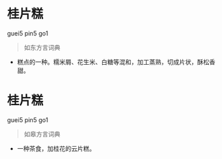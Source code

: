 # 桂片糕
guei5 pin5 go1
> 如东方言词典
- 糕点的一种。糯米屑、花生米、白糖等混和，加工蒸熟，切成片状，酥松香甜。

# 桂片糕
guei5 pin5 go1
> 如皋方言词典
- 一种茶食，加桂花的云片糕。
